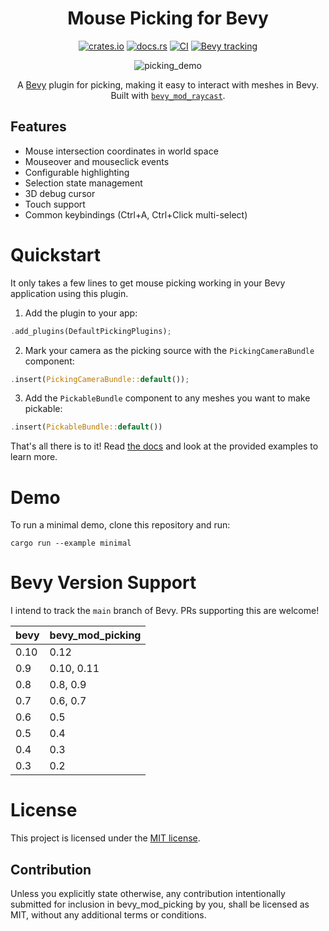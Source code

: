 <div align="center">
  
# Mouse Picking for Bevy

[![crates.io](https://img.shields.io/crates/v/bevy_mod_picking)](https://crates.io/crates/bevy_mod_picking)
[![docs.rs](https://docs.rs/bevy_mod_picking/badge.svg)](https://docs.rs/bevy_mod_picking)
[![CI](https://github.com/aevyrie/bevy_mod_picking/workflows/CI/badge.svg?branch=master)](https://github.com/aevyrie/bevy_mod_picking/actions?query=workflow%3A%22CI%22+branch%3Amaster)
[![Bevy tracking](https://img.shields.io/badge/Bevy%20tracking-main-lightblue)](https://github.com/bevyengine/bevy/blob/main/docs/plugins_guidelines.md#main-branch-tracking)

![picking_demo](https://user-images.githubusercontent.com/2632925/201516335-9ee66106-b2d8-4eb5-bc32-18da072999a2.gif)

A [Bevy](https://github.com/bevyengine/bevy) plugin for picking, making it easy to interact
with meshes in Bevy. Built with [`bevy_mod_raycast`](https://github.com/aevyrie/bevy_mod_raycast).

</div>

## Features
* Mouse intersection coordinates in world space
* Mouseover and mouseclick events
* Configurable highlighting
* Selection state management
* 3D debug cursor
* Touch support
* Common keybindings (Ctrl+A, Ctrl+Click multi-select)

# Quickstart

It only takes a few lines to get mouse picking working in your Bevy application using this plugin.

1. Add the plugin to your app:
```rs
.add_plugins(DefaultPickingPlugins);
```

2. Mark your camera as the picking source with the `PickingCameraBundle` component:
```rs
.insert(PickingCameraBundle::default());
```

3. Add the `PickableBundle` component to any meshes you want to make pickable:
```rs
.insert(PickableBundle::default())
```

That's all there is to it! Read [the docs](https://docs.rs/bevy_mod_picking) and look at the provided examples to learn more.

# Demo

To run a minimal demo, clone this repository and run:

```console
cargo run --example minimal 
```

# Bevy Version Support

I intend to track the `main` branch of Bevy. PRs supporting this are welcome!

| bevy | bevy_mod_picking |
| ---- | ---------------- |
| 0.10 | 0.12             |
| 0.9  | 0.10, 0.11       |
| 0.8  | 0.8, 0.9         |
| 0.7  | 0.6, 0.7         |
| 0.6  | 0.5              |
| 0.5  | 0.4              |
| 0.4  | 0.3              |
| 0.3  | 0.2              |

# License

This project is licensed under the [MIT license](https://github.com/aevyrie/bevy_mod_picking/blob/master/LICENSE).

## Contribution

Unless you explicitly state otherwise, any contribution intentionally submitted for inclusion in bevy_mod_picking by you, shall be licensed as MIT, without any additional terms or conditions.
